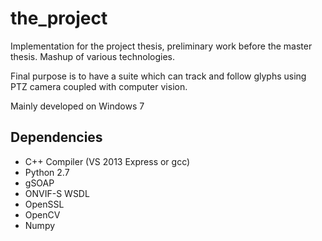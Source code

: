 the_project
===========

Implementation for the project thesis, preliminary work before the master thesis. Mashup of various technologies.

Final purpose is to have a suite which can track and follow glyphs using PTZ camera coupled with computer vision.

Mainly developed on Windows 7

Dependencies
------------
- C++ Compiler (VS 2013 Express or gcc)
- Python 2.7
- gSOAP
- ONVIF-S WSDL
- OpenSSL
- OpenCV
- Numpy